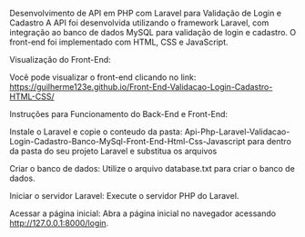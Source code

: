 Desenvolvimento de API em PHP com Laravel para Validação de Login e Cadastro
A API foi desenvolvida utilizando o framework Laravel, com integração ao banco de dados MySQL para validação de login e cadastro. O front-end foi implementado com HTML, CSS e JavaScript.



Visualização do Front-End:

Você pode visualizar o front-end clicando no link: https://guilherme123e.github.io/Front-End-Validacao-Login-Cadastro-HTML-CSS/



Instruções para Funcionamento do Back-End e Front-End:

Instale o Laravel e copie o conteudo da pasta: Api-Php-Laravel-Validacao-Login-Cadastro-Banco-MySql-Front-End-Html-Css-Javascript para dentro da pasta do seu projeto Laravel e substitua os arquivos

Criar o banco de dados: Utilize o arquivo database.txt para criar o banco de dados.

Iniciar o servidor Laravel: Execute o servidor PHP do Laravel.

Acessar a página inicial: Abra a página inicial no navegador acessando http://127.0.0.1:8000/login.
